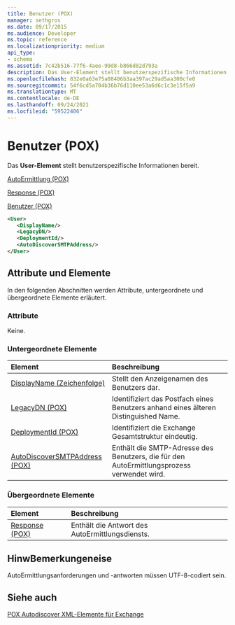 ```yaml
---
title: Benutzer (POX)
manager: sethgros
ms.date: 09/17/2015
ms.audience: Developer
ms.topic: reference
ms.localizationpriority: medium
api_type:
- schema
ms.assetid: 7c42b516-77f6-4aee-99d8-b866d82d793a
description: Das User-Element stellt benutzerspezifische Informationen bereit.
ms.openlocfilehash: 832e0a63e75a08406b3aa397ac29ad5aa300cfe0
ms.sourcegitcommit: 54f6cd5a704b36b76d110ee53a6d6c1c3e15f5a9
ms.translationtype: MT
ms.contentlocale: de-DE
ms.lasthandoff: 09/24/2021
ms.locfileid: "59522406"
---
```

# <a name="user-pox"></a>Benutzer (POX)

Das **User-Element** stellt benutzerspezifische Informationen bereit. 
  
[AutoErmittlung (POX)](autodiscover-pox.md)
  
[Response (POX)](response-pox.md)
  
[Benutzer (POX)](user-pox.md)
  
```xml
<User>
   <DisplayName/>
   <LegacyDN/>
   <DeploymentId/>
   <AutoDiscoverSMTPAddress/>
</User>
```

## <a name="attributes-and-elements"></a>Attribute und Elemente

In den folgenden Abschnitten werden Attribute, untergeordnete und übergeordnete Elemente erläutert.
  
### <a name="attributes"></a>Attribute

Keine.
  
### <a name="child-elements"></a>Untergeordnete Elemente

|**Element**|**Beschreibung**|
|:-----|:-----|
|[DisplayName (Zeichenfolge)](displayname-string.md) <br/> |Stellt den Anzeigenamen des Benutzers dar.  <br/> |
|[LegacyDN (POX)](legacydn-pox.md) <br/> |Identifiziert das Postfach eines Benutzers anhand eines älteren Distinguished Name.  <br/> |
|[DeploymentId (POX)](deploymentid-pox.md) <br/> |Identifiziert die Exchange Gesamtstruktur eindeutig.  <br/> |
|[AutoDiscoverSMTPAddress (POX)](autodiscoversmtpaddress-pox.md) <br/> |Enthält die SMTP-Adresse des Benutzers, die für den AutoErmittlungsprozess verwendet wird.  <br/> |
   
### <a name="parent-elements"></a>Übergeordnete Elemente

|**Element**|**Beschreibung**|
|:-----|:-----|
|[Response (POX)](response-pox.md) <br/> |Enthält die Antwort des AutoErmittlungsdiensts.  <br/> |
   
## <a name="remarks"></a>HinwBemerkungeneise

AutoErmittlungsanforderungen und -antworten müssen UTF-8-codiert sein.
  
## <a name="see-also"></a>Siehe auch



[POX Autodiscover XML-Elemente für Exchange](pox-autodiscover-xml-elements-for-exchange.md)

